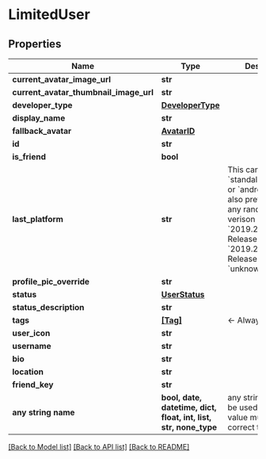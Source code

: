 # LimitedUser


## Properties
Name | Type | Description | Notes
------------ | ------------- | ------------- | -------------
**current_avatar_image_url** | **str** |  | 
**current_avatar_thumbnail_image_url** | **str** |  | 
**developer_type** | [**DeveloperType**](DeveloperType.md) |  | 
**display_name** | **str** |  | 
**fallback_avatar** | [**AvatarID**](AvatarID.md) |  | 
**id** | **str** |  | 
**is_friend** | **bool** |  | 
**last_platform** | **str** | This can be &#x60;standalonewindows&#x60; or &#x60;android&#x60;, but can also pretty much be any random Unity verison such as &#x60;2019.2.4-801-Release&#x60; or &#x60;2019.2.2-772-Release&#x60; or even &#x60;unknownplatform&#x60;. | 
**profile_pic_override** | **str** |  | 
**status** | [**UserStatus**](UserStatus.md) |  | 
**status_description** | **str** |  | 
**tags** | [**[Tag]**](Tag.md) | &lt;- Always empty. | 
**user_icon** | **str** |  | 
**username** | **str** |  | 
**bio** | **str** |  | [optional] 
**location** | **str** |  | [optional] 
**friend_key** | **str** |  | [optional] 
**any string name** | **bool, date, datetime, dict, float, int, list, str, none_type** | any string name can be used but the value must be the correct type | [optional]

[[Back to Model list]](../README.md#documentation-for-models) [[Back to API list]](../README.md#documentation-for-api-endpoints) [[Back to README]](../README.md)


